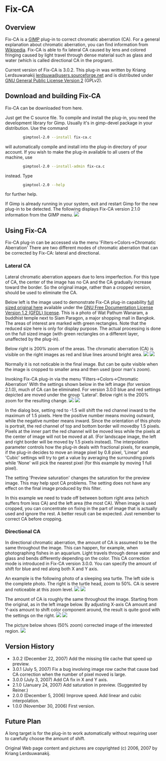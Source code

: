 # Fix-CA

## Overview

Fix-CA is a [GIMP](http://www.gimp.org/) plug-in to correct chromatic
aberration (CA). For a general explanation about chromatic aberration,
you can find information from
[Wikipedia](http://en.wikipedia.org/wiki/Chromatic_aberration).
Fix-CA is able to fix lateral CA caused by lens and colored fringing
caused by light travel through dense material such as glass and water
(which is called directional CA in the program).

Current version of Fix-CA is 3.0.2.
This plug-in was written by Kriang Lerdsuwanakij lerdsuwa@users.sourceforge.net
and is distributed under [GNU General Public License Version 2](COPYING) (GPLv2).

## Download and building Fix-CA

Fix-CA can be downloaded from here.

Just get the C source file.
To compile and install the plug-in, you need the development library 
for Gimp.  Usually it's in gimp-devel package in your distribution.
Use the command
```sh
        gimptool-2.0 --install fix-ca.c
```
will automatically compile and install into the plug-in directory
of your account.  If you wish to make the plug-in available to all
users of the machine, use
```sh
        gimptool-2.0 --install-admin fix-ca.c
```
instead.  Type
```sh
        gimptool-2.0 --help
```
for further help.

If Gimp is already running in your system, exit and restart Gimp for the new
plug-in to be detected. The following displays Fix-CA version 2.1.0 information
from the GIMP menu.
![](plug-in-browser.png)

## Using Fix-CA

Fix-CA plug-in can be accessed via the menu 'Filters->Colors->Chromatic Aberration'
There are two different modes of chromatic aberration that can be corrected by Fix-CA: 
lateral and directional.


### Lateral CA

Lateral chromatic aberration appears due to lens imperfection.
For this type of CA, the center of the image has no CA and the CA
gradually increase toward the border.  So the original image, rather than a
cropped version, should be used to eliminate the CA.

Below left is the image used to demonstrate Fix-CA plug-in capability
[full sized original here](img-fix-ca/full-Wat_Pathum_Wanaram.jpg) available under the
[GNU Free Documentation License Version 1.2 (GFDL) license](http://www.gnu.org/licenses/fdl.html).
This is a photo of Wat Pathum Wanaram, a buddhist temple next to Siam Paragon,
a major shopping mall in Bangkok. The areas of interest are marked with green
rectangles. Note that the reduced size here is only for display purpose.
The actual processing is done on the full sized image (with green rectangles
on a different layer, unaffected by the plug-in).

Below right is 200% zoom of the areas. The chromatic aberration (CA) is
visible on the right images as red and blue lines around bright area.
![](img-fix-ca/ex-orig.jpg) ![](img-fix-ca/ex-zoom.jpg)

Normally it is not noticable in the final image. But can be quite visible
when the image is cropped to smaller area and then used (poor man's zoom).

Invoking Fix-CA plug-in via the menu 'Filters->Colors->Chromatic Aberration'
With the settings shown below in the left image (for version 2.1.0), much
of CA can be eliminated. For version 3.0.0 blue and red settings depicted are
moved under the group 'Lateral'. Below right is the 200% zoom for the
resulting change.
![](img-fix-ca/fix-ca-dialog.png) ![](img-fix-ca/ex-fixed.jpg)

In the dialog box, setting red to -1.5 will shift the red channel inward to
the maximum of 1.5 pixels. Here the positive number means moving outward,
while the negative number means inward. Since the orientation of this photo
is portrait, the red channel of top and bottom border will movedby 1.5 pixels.
Pixels at the inner part the red channel will be moved less while the pixels
at the center of image will not be moved at all. (For landscape image, the
left and right border will be moved by 1.5 pixels instead).
The interpolation parameter controls how the plug-in deals with fractional
pixels, for example, if the plug-in decides to move an image pixel by 0.8
pixel, 'Linear' and 'Cubic' settings will try to get a value by averaging
the surrounding pixels while 'None' will pick the nearest pixel (for this
example by moving 1 full pixel).

The setting 'Preview saturation' changes the saturation for the preview image.
This may help spot CA problems. The setting does not have any effect on the
final image produced by this filter.

In this example we need to trade off between bottom right area (which suffers
from less CA) and the left area (the most CA).
When image is used cropped, you can concentrate on fixing in the part of image
that is actually used and ignore the rest.  A better result can be expected.
Just remember to correct CA before cropping.


### Directional CA

In directional chromatic aberration, the amount of CA is assumed to be the
same throughout the image.  This can happen, for example, when photographing
fishes in an aquarium.  Light travels through dense water and glass and bends
differently depending on the color.  This CA correction mode is introduced in
Fix-CA version 3.0.0. You can specify the amount of shift for blue and red
along both X and Y axis.

An example is the following photo of a sleeping sea turtle. The left side is
the complete photo. The right is the turtle head, zoom to 50%.
CA is severe and noticeable at this zoom level.
![](img-fix-ca/Sea_turtle-orig.jpg) ![](img-fix-ca/Sea_turtle-zoom.jpg)

The amount of CA is roughly the same throughout the image. Starting from
the original, as in the left image below. By adjusting X-axis CA amount
and Y-axis amount to shift color component around, the result is quite
good with the settings on the right.
![](img-fix-ca/Sea_turtle-dialog_before.png) ![](img-fix-ca/Sea_turtle-dialog.png)

The picture below shows (50% zoom) corrected image of the interested region.
![](img-fix-ca/Sea_turtle-fixed.jpg)

## Version History

- 3.0.2 (December 22, 2007) Add the missing tile cache that speed up preview.
- 3.0.1 (July 5, 2007) Fix a bug involving image row cache that cause bad CA correction when the number of pixel moved is large.
- 3.0.0 (July 3, 2007) Add CA fix in X and Y axis.
- 2.1.0 (January 24, 2007) Add saturation in preview. (Suggested by Reiner.)
- 2.0.0 (December 5, 2006) Improve speed. Add linear and cubic interpolation.
- 1.0.0 (November 30, 2006) First version.


## Future Plan

A long target is for the plug-in to work automatically without
requiring user to carefully choose the amount of shift.

Original Web page content and pictures are copyrighted (c) 2006, 2007 by Kriang Lerdsuwanakij.
